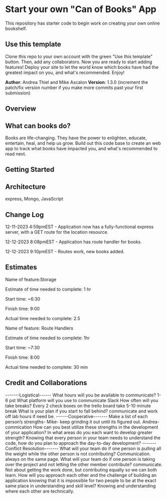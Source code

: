 # Start your own "Can of Books" App

This repository has starter code to begin work on creating your own online bookshelf.

## Use this template

Clone this repo to your own account with the green "Use this template" button. Then, add any collaborators. Now you are ready to start adding features! Deploy your site to let the world know which books have had the greatest impact on you, and what's recommended. Enjoy!

**Author**: Andrea Thiel and Mike Ascalon
**Version**: 1.3.0 (increment the patch/fix version number if you make more commits past your first submission)

## Overview

## What can books do?

Books are life-changing. They have the power to enlighten, educate, entertain, heal, and help us grow. Build out this code base to create an web app to track what books have impacted you, and what's recommended to read next.

## Getting Started
<!-- What are the steps that a user must take in order to build this app on their own machine and get it running? -->

## Architecture

express, Mongo, JavaScript

## Change Log

12-11-2023 4:59pmEST - Application now has a fully-functional express server, with a GET route for the location resource.

12-12-2023 8:08pmEST - Application has route handler for books.

12-12-2023 9:10pmEST - Routes work, new books added.

## Estimates

Name of feature:Storage

Estimate of time needed to complete: 1 hr

Start time: ~6:30

Finish time: 9:00

Actual time needed to complete: 2.5

Name of feature: Route Handlers

Estimate of time needed to complete: 1hr

Start time: ~7:30

Finish time: 8:00

Actual time needed to complete: 30 min

## Credit and Collaborations

-------Logistical------
What hours will you be available to communicate? 1-6 pst
What platform will you use to communicate Slack
How often will you take breaks? Every 2 check boxes on the trello board take 5-10 minute break
What is your plan if you start to fall behind? communicate and work off lab hours if need be.
------Cooperative-------
Make a list of each person’s strengths- Mike- keep grinding it out until its figured out. Andrea- commication
How can you best utilize these strengths in the development of your application? 
In what areas do you each want to develop greater strength?
Knowing that every person in your team needs to understand the code, how do you plan to approach the day-to-day development?
-------Conflict Resolution-------
What will your team do if one person is pulling all the weight while the other person is not contributing? Communication. always on the same page.
What will your team do if one person is taking over the project and not letting the other member contribute? communicate. Not about getting the work done, but contributing equally so we can both learn.
How will you approach each other and the challenge of building an application knowing that it is impossible for two people to be at the exact same place in understanding and skill level? Knowing and understanding where each other are technically.